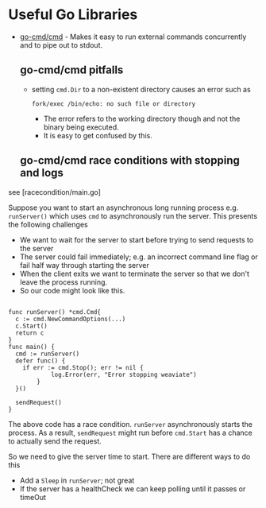 # Useful Go Libraries

* [go-cmd/cmd](https://github.com/go-cmd/cmd) - Makes it easy
  to run external commands concurrently and to pipe out to stdout.


  ## go-cmd/cmd pitfalls

  * setting `cmd.Dir` to a non-existent directory causes an error such as 

    ```
    fork/exec /bin/echo: no such file or directory
    ```

    * The error refers to the working directory though and not the binary being executed.
    * It is easy to get confused by this.


  ## go-cmd/cmd race conditions with stopping and logs

see [racecondition/main.go]

Suppose you want to start an asynchronous long running process e.g. `runServer()` which
uses `cmd` to asynchronously run the server. This presents the following challenges

* We want to wait for the server to start before trying to send requests to the server
* The server could fail immediately; e.g. an incorrect command line flag or fail half way through starting the server
* When the client exits we want to terminate the server so that we don't leave the process running.
* So our code might look like this.

```

func runServer() *cmd.Cmd{
  c := cmd.NewCommandOptions(...)
  c.Start()
  return c
}
func main() {
  cmd := runServer()
  defer func() {
    if err := cmd.Stop(); err != nil {
			log.Error(err, "Error stopping weaviate")
		}
  }()

  sendRequest()
}
```

The above code has a race condition. `runServer` asynchronously starts the process.
As a result, `sendRequest` might run before `cmd.Start` has a chance to actually send the request.

So we need to give the server time to start. There are different ways to do this

* Add a `Sleep` in `runServer`; not great
* If the server has a healthCheck we can keep polling until it passes or timeOut
